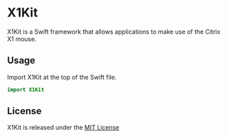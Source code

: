 # X1Kit

X1Kit is a Swift framework that allows applications to make use of the Citrix X1 mouse.

## Usage

Import X1Kit at the top of the Swift file.

```swift
import X1Kit
```
## License

X1Kit is released under the [MIT License](LICENSE.md)
